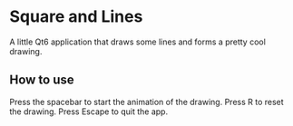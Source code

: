 # Square and Lines

A little Qt6 application that draws some lines and forms a pretty cool drawing.

## How to use
Press the spacebar to start the animation of the drawing.
Press R to reset the drawing.
Press Escape to quit the app.
